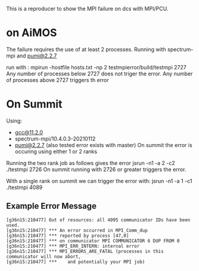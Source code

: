 This is a reproducer to show the MPI failure on dcs with MPI/PCU.

# on AiMOS
The failure requires the use of at least 2 processes.
Running with spectrum-mpi and pumi@2.2.7

run with : mpirun -hostfile hosts.txt -np 2 testmpierror/build/testmpi 2727
Any number of processes below 2727 does not triger the error. Any number of processes above 2727 triggers th error

# On Summit
Using:
  - gcc@11.2.0
  - spectrum-mpi/10.4.0.3-20210112
  - pumi@2.2.7 (also tested error exists with master)
On summit the error is occuring using either 1 or 2 ranks

Running the two rank job as follows gives the error
jsrun -n1  -a 2 -c2 ./testmpi 2726
On summit running with 2726 or greater triggers the error.

With a single rank on summit we can trigger the error with:
jsrun -n1  -a 1 -c1 ./testmpi 4089

## Example Error Message
    [g36n15:210477] Out of resources: all 4095 communicator IDs have been used.
    [g36n15:210477] *** An error occurred in MPI_Comm_dup
    [g36n15:210477] *** reported by process [47,0]
    [g36n15:210477] *** on communicator MPI COMMUNICATOR 6 DUP FROM 0
    [g36n15:210477] *** MPI_ERR_INTERN: internal error
    [g36n15:210477] *** MPI_ERRORS_ARE_FATAL (processes in this communicator will now abort,
    [g36n15:210477] ***    and potentially your MPI job)
